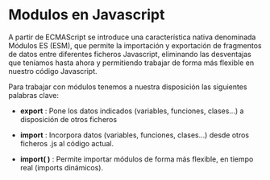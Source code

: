 # Modulos en Javascript 

A partir de ECMAScript  se introduce una característica nativa denominada Módulos ES (ESM), que permite la importación y exportación de fragmentos de datos entre diferentes ficheros Javascript, eliminando las desventajas que teníamos hasta ahora y permitiendo trabajar de forma más flexible en nuestro código Javascript.

Para trabajar con módulos tenemos a nuestra disposición las siguientes palabras clave:

- **export** :	Pone los datos indicados (variables, funciones, clases...) a disposición de otros ficheros

- **import** :	Incorpora datos (variables, funciones, clases...) desde otros ficheros .js al código actual.

- **import( )** :	Permite importar módulos de forma más flexible, en tiempo real (imports dinámicos).

